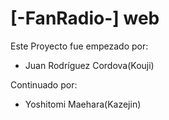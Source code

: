 <h1>[-FanRadio-] web</h1>

Este Proyecto fue empezado por:
 - Juan Rodríguez Cordova(Kouji)
 
Continuado por:

 - Yoshitomi Maehara(Kazejin)

